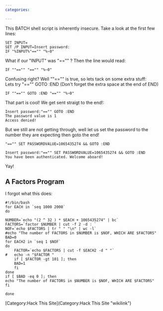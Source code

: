 ```yaml
---
categories:

---
```

This BATCH shell script is inherently insecure. Take a look at the first
few lines:

    SET INPUT=
    SET /P INPUT=Insert password:
    IF "%INPUT%"=="" "%~0"

What if our "INPUT" was "=="" ? Then the line would read:

    IF ""=="" "=="" "%~0"

Confusing right? Well ""=="" is true, so lets tack on some extra stuff:\
Lets try "=="" GOTO :END (Don't forget the extra space at the end of
END)

    IF ""=="" GOTO :END "=="" "%~0"

That part is cool! We get sent straigt to the end!:

    Insert password:"=="" GOTO :END
    The password value is 1
    Access denied!

But we still are not getting through, well let us set the password to
the number they are expecting then goto the end!

    "=="" SET PASSWORDVALUE=1065435274 && GOTO :END 

    Insert password:"=="" SET PASSWORDVALUE=1065435274 && GOTO :END 
    You have been authenticated. Welcome aboard!

Yay!

A Factors Program
-----------------

I forgot what this does:

    #!/bin/bash
    for EACH in `seq 1000 2000`
    do 

    NUMBER=`echo "(2 ^ 32 ) * $EACH + 1065435274" | bc`
    FACTORS=`factor $NUMBER | cut -f 2 -d : `
    NOF=`echo $FACTORS | tr " " "\n" | wc -l`
    #echo "The number of FACTORS in $NUMBER is $NOF, WHICH ARE $FACTORS"
    BAD=0
    for EACH2 in `seq 1 $NOF`
    do
        FACTOR=`echo $FACTORS | cut -f $EACH2 -d " "`
    #   echo -n "$FACTOR "
        if [ $FACTOR -gt 101 ]; then
        BAD=1
        fi
    done
    if [ $BAD -eq 0 ]; then
    echo "The number of FACTORS in $NUMBER is $NOF, WHICH ARE $FACTORS"
    fi

    done

[Category:Hack This Site](Category:Hack This Site "wikilink")
